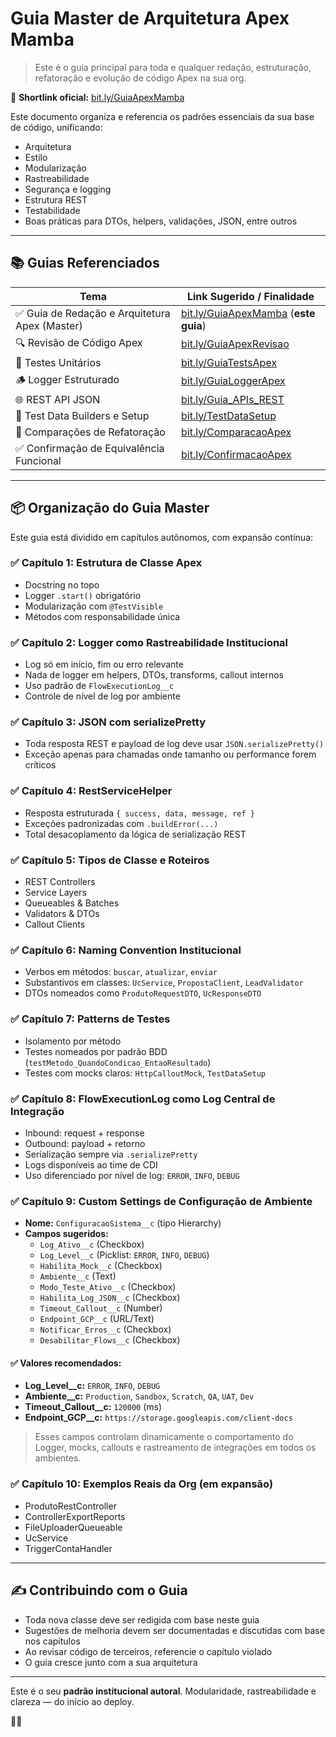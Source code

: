 # Guia Master de Arquitetura Apex Mamba

> Este é o guia principal para toda e qualquer redação, estruturação, refatoração e evolução de código Apex na sua org.

📎 **Shortlink oficial:** [bit.ly/GuiaApexMamba](https://bit.ly/GuiaApexMamba)

Este documento organiza e referencia os padrões essenciais da sua base de código, unificando:
- Arquitetura
- Estilo
- Modularização
- Rastreabilidade
- Segurança e logging
- Estrutura REST
- Testabilidade
- Boas práticas para DTOs, helpers, validações, JSON, entre outros

---

## 📚 Guias Referenciados

| Tema                         | Link Sugerido / Finalidade                                      |
|------------------------------|------------------------------------------------------------------|
| ✅ Guia de Redação e Arquitetura Apex (Master) | [bit.ly/GuiaApexMamba](https://bit.ly/GuiaApexMamba) (**este guia**) |
| 🔍 Revisão de Código Apex             | [bit.ly/GuiaApexRevisao](https://bit.ly/GuiaApexRevisao) |
| 🧪 Testes Unitários                    | [bit.ly/GuiaTestsApex](https://bit.ly/GuiaTestsApex)     |
| 🪵 Logger Estruturado                 | [bit.ly/GuiaLoggerApex](https://bit.ly/GuiaLoggerApex)   |
| 🌐 REST API JSON                      | [bit.ly/Guia_APIs_REST](https://bit.ly/Guia_APIs_REST)   |
| 🧱 Test Data Builders e Setup         | [bit.ly/TestDataSetup](https://bit.ly/TestDataSetup)     |
| 🔁 Comparações de Refatoração         | [bit.ly/ComparacaoApex](https://bit.ly/ComparacaoApex)   |
| ✅ Confirmação de Equivalência Funcional | [bit.ly/ConfirmacaoApex](https://bit.ly/ConfirmacaoApex) |

---

## 📦 Organização do Guia Master

Este guia está dividido em capítulos autônomos, com expansão contínua:

### ✅ Capítulo 1: Estrutura de Classe Apex
- Docstring no topo
- Logger `.start()` obrigatório
- Modularização com `@TestVisible`
- Métodos com responsabilidade única

### ✅ Capítulo 2: Logger como Rastreabilidade Institucional
- Log só em início, fim ou erro relevante
- Nada de logger em helpers, DTOs, transforms, callout internos
- Uso padrão de `FlowExecutionLog__c`
- Controle de nível de log por ambiente

### ✅ Capítulo 3: JSON com serializePretty
- Toda resposta REST e payload de log deve usar `JSON.serializePretty()`
- Exceção apenas para chamadas onde tamanho ou performance forem críticos

### ✅ Capítulo 4: RestServiceHelper
- Resposta estruturada `{ success, data, message, ref }`
- Exceções padronizadas com `.buildError(...)`
- Total desacoplamento da lógica de serialização REST

### ✅ Capítulo 5: Tipos de Classe e Roteiros
- REST Controllers
- Service Layers
- Queueables & Batches
- Validators & DTOs
- Callout Clients

### ✅ Capítulo 6: Naming Convention Institucional
- Verbos em métodos: `buscar`, `atualizar`, `enviar`
- Substantivos em classes: `UcService`, `PropostaClient`, `LeadValidator`
- DTOs nomeados como `ProdutoRequestDTO`, `UcResponseDTO`

### ✅ Capítulo 7: Patterns de Testes
- Isolamento por método
- Testes nomeados por padrão BDD (`testMetodo_QuandoCondicao_EntaoResultado`)
- Testes com mocks claros: `HttpCalloutMock`, `TestDataSetup`

### ✅ Capítulo 8: FlowExecutionLog como Log Central de Integração
- Inbound: request + response
- Outbound: payload + retorno
- Serialização sempre via `.serializePretty`
- Logs disponíveis ao time de CDI
- Uso diferenciado por nível de log: `ERROR`, `INFO`, `DEBUG`

### ✅ Capítulo 9: Custom Settings de Configuração de Ambiente
- **Nome:** `ConfiguracaoSistema__c` (tipo Hierarchy)
- **Campos sugeridos:**
  - `Log_Ativo__c` (Checkbox)
  - `Log_Level__c` (Picklist: `ERROR`, `INFO`, `DEBUG`)
  - `Habilita_Mock__c` (Checkbox)
  - `Ambiente__c` (Text)
  - `Modo_Teste_Ativo__c` (Checkbox)
  - `Habilita_Log_JSON__c` (Checkbox)
  - `Timeout_Callout__c` (Number)
  - `Endpoint_GCP__c` (URL/Text)
  - `Notificar_Erros__c` (Checkbox)
  - `Desabilitar_Flows__c` (Checkbox)

#### ✅ Valores recomendados:
- **Log_Level__c:** `ERROR`, `INFO`, `DEBUG`
- **Ambiente__c:** `Production`, `Sandbox`, `Scratch`, `QA`, `UAT`, `Dev`
- **Timeout_Callout__c:** `120000` (ms)
- **Endpoint_GCP__c:** `https://storage.googleapis.com/client-docs`

> Esses campos controlam dinamicamente o comportamento do Logger, mocks, callouts e rastreamento de integrações em todos os ambientes.

### ✅ Capítulo 10: Exemplos Reais da Org (em expansão)
- ProdutoRestController
- ControllerExportReports
- FileUploaderQueueable
- UcService
- TriggerContaHandler

---

## ✍️ Contribuindo com o Guia

- Toda nova classe deve ser redigida com base neste guia
- Sugestões de melhoria devem ser documentadas e discutidas com base nos capítulos
- Ao revisar código de terceiros, referencie o capítulo violado
- O guia cresce junto com a sua arquitetura

---

Este é o seu **padrão institucional autoral**.
Modularidade, rastreabilidade e clareza — do início ao deploy.

🧠🔥

